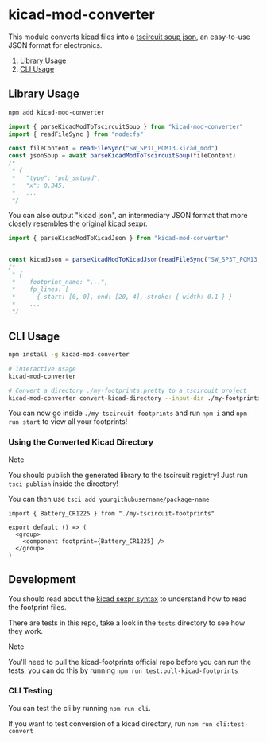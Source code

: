 # kicad-mod-converter

This module converts kicad files into a [tscircuit soup json](https://docs.tscircuit.com/quickstart), an easy-to-use JSON format for electronics.

1. [Library Usage](#library-usage)
2. [CLI Usage](#cli-usage)

## Library Usage

```bash
npm add kicad-mod-converter
```

```ts
import { parseKicadModToTscircuitSoup } from "kicad-mod-converter"
import { readFileSync } from "node:fs"

const fileContent = readFileSync("SW_SP3T_PCM13.kicad_mod")
const jsonSoup = await parseKicadModToTscircuitSoup(fileContent)
/*
 * {
 *   "type": "pcb_smtpad",
 *   "x": 0.345,
 *   ...
 */
```

You can also output "kicad json", an intermediary JSON format that more closely resembles the original kicad sexpr.

```ts
import { parseKicadModToKicadJson } from "kicad-mod-converter"


const kicadJson = parseKicadModToKicadJson(readFileSync("SW_SP3T_PCM13.kicad_mod"))
/*
 * {
 *    footprint_name: "...",
 *    fp_lines: [
 *      { start: [0, 0], end: [20, 4], stroke: { width: 0.1 } }
 *    ...
 */
```

## CLI Usage

```bash
npm install -g kicad-mod-converter
```

```bash
# interactive usage
kicad-mod-converter
```

```bash
# Convert a directory ./my-footprints.pretty to a tscircuit project
kicad-mod-converter convert-kicad-directory --input-dir ./my-footprints.pretty --output-dir ./my-tscircuit-footprints
```

You can now go inside `./my-tscircuit-footprints` and run `npm i` and `npm run start` to
view all your footprints!

### Using the Converted Kicad Directory

> [!NOTE]
> You should publish the generated library to the tscircuit registry! Just run `tsci publish` inside the directory!
>
> You can then use `tsci add yourgithubusername/package-name`

```tsx
import { Battery_CR1225 } from "./my-tscircuit-footprints"

export default () => (
  <group>
    <component footprint={Battery_CR1225} />
  </group>
)
```

## Development

You should read about the [kicad sexpr syntax](https://dev-docs.kicad.org/en/file-formats/sexpr-intro/) to understand how to read the footprint files.

There are tests in this repo, take a look in the `tests` directory to see how they work.

> [!NOTE]
> You'll need to pull the kicad-footprints official repo before you can run the
> tests, you can do this by running `npm run test:pull-kicad-footprints`

### CLI Testing

You can test the cli by running `npm run cli`.

If you want to test conversion of a kicad directory, run `npm run cli:test-convert`
